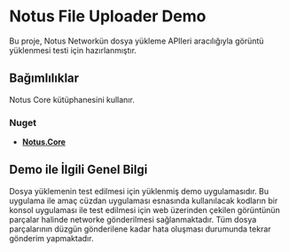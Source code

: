# Notus File Uploader Demo

Bu proje, Notus Networkün dosya yükleme APIleri aracılığıyla görüntü yüklenmesi testi için hazırlanmıştır.

## Bağımlılıklar

Notus Core kütüphanesini kullanır.

### Nuget

- [**Notus.Core**](https://www.nuget.org/packages/Notus.Core)

## Demo ile İlgili Genel Bilgi

Dosya yüklemenin test edilmesi için yüklenmiş demo uygulamasıdır. Bu uygulama ile amaç cüzdan uygulaması esnasında kullanılacak kodların bir konsol uygulaması ile test edilmesi için web üzerinden çekilen görüntünün parçalar halinde networke gönderilmesi sağlanmaktadır. Tüm dosya parçalarının düzgün gönderilene kadar hata oluşması durumunda tekrar gönderim yapmaktadır.
